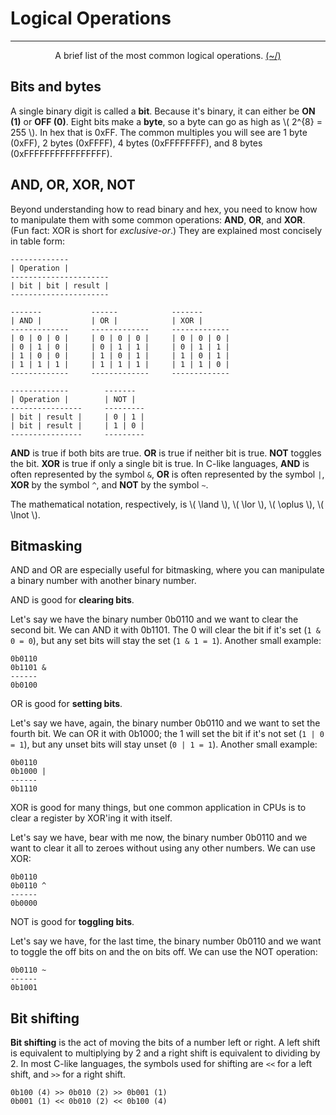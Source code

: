 # Logical Operations

---

<center>
<p>A brief list of the most common logical operations. <a href="../../../Home.html">(~/)</a></p>
</center>

## Bits and bytes

A single binary digit is called a **bit**. Because it's binary, it can either be **ON (1)** or **OFF (0)**. Eight bits make a **byte**, so a byte can go as high as \\( 2^{8} = 255 \\). In hex that is 0xFF. The common multiples you will see are 1 byte (0xFF), 2 bytes (0xFFFF), 4 bytes (0xFFFFFFFF), and 8 bytes (0xFFFFFFFFFFFFFFFF).

## AND, OR, XOR, NOT

Beyond understanding how to read binary and hex, you need to know how to manipulate them with some common operations: **AND**, **OR**, and **XOR**. (Fun fact: XOR is short for _exclusive-or_.) They are explained most concisely in table form:

```
-------------
| Operation |
----------------------
| bit | bit | result |
----------------------

-------           ------            -------
| AND |           | OR |            | XOR |
-------------     -------------     -------------
| 0 | 0 | 0 |     | 0 | 0 | 0 |     | 0 | 0 | 0 |
| 0 | 1 | 0 |     | 0 | 1 | 1 |     | 0 | 1 | 1 |
| 1 | 0 | 0 |     | 1 | 0 | 1 |     | 1 | 0 | 1 |
| 1 | 1 | 1 |     | 1 | 1 | 1 |     | 1 | 1 | 0 |
-------------     -------------     -------------

-------------        -------
| Operation |        | NOT |
----------------     ---------
| bit | result |     | 0 | 1 |
| bit | result |     | 1 | 0 |
----------------     --------- 
```

**AND** is true if both bits are true. **OR** is true if neither bit is true. **NOT** toggles the bit. **XOR** is true if only a single bit is true. In C-like languages, **AND** is often represented by the symbol `&`, **OR** is often represented by the symbol `|`, **XOR** by the symbol `^`, and **NOT** by the symbol `~`. 

The mathematical notation, respectively, is \\( \land \\), \\( \lor \\), \\( \oplus \\), \\( \lnot \\).

## Bitmasking

AND and OR are especially useful for bitmasking, where you can manipulate a binary number with another binary number.

AND is good for **clearing bits**.

Let's say we have the binary number 0b0110 and we want to clear the second bit. We can AND it with 0b1101. The 0 will clear the bit if it's set (`1 & 0 = 0`), but any set bits will stay the set (`1 & 1 = 1`). Another small example:

```
0b0110
0b1101 &
------
0b0100
```

OR is good for **setting bits**.

Let's say we have, again, the binary number 0b0110 and we want to set the fourth bit. We can OR it with 0b1000; the 1 will set the bit if it's not set (`1 | 0 = 1`), but any unset bits will stay unset (`0 | 1 = 1`). Another small example:

```
0b0110
0b1000 |
------
0b1110
```

XOR is good for many things, but one common application in CPUs is to clear a register by XOR'ing it with itself.

Let's say we have, bear with me now, the binary number 0b0110 and we want to clear it all to zeroes without using any other numbers. We can use XOR:

```
0b0110
0b0110 ^
------
0b0000
```

NOT is good for **toggling bits**.

Let's say we have, for the last time, the binary number 0b0110 and we want to toggle the off bits on and the on bits off. We can use the NOT operation:

```
0b0110 ~
------
0b1001
```

## Bit shifting

**Bit shifting** is the act of moving the bits of a number left or right. A left shift is equivalent to multiplying by 2 and a right shift is equivalent to dividing by 2. In most C-like languages, the symbols used for shifting are `<<` for a left shift, and `>>` for a right shift.

```
0b100 (4) >> 0b010 (2) >> 0b001 (1)
0b001 (1) << 0b010 (2) << 0b100 (4)
```

